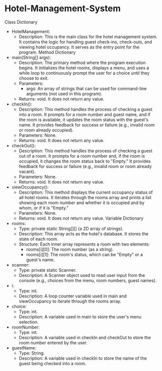 # Hotel-Management-System
Class Dictionary
 * HotelManagement:
   * Description: This is the main class for the hotel management system. It contains the logic for handling guest check-ins, check-outs, and viewing hotel occupancy. It serves as the entry point for the program.
Method Dictionary
 * main(String[] args):
   * Description: The primary method where the program execution begins. It initializes the hotel rooms, displays a menu, and uses a while loop to continuously prompt the user for a choice until they choose to exit.
   * Parameters:
     * args: An array of strings that can be used for command-line arguments (not used in this program).
   * Returns: void. It does not return any value.
 * checkIn():
   * Description: This method handles the process of checking a guest into a room. It prompts for a room number and guest name, and if the room is available, it updates the room status with the guest's name. It provides feedback for success or failure (e.g., invalid room or room already occupied).
   * Parameters: None.
   * Returns: void. It does not return any value.
 * checkOut():
   * Description: This method handles the process of checking a guest out of a room. It prompts for a room number and, if the room is occupied, it changes the room status back to "Empty." It provides feedback for success or failure (e.g., invalid room or room already vacant).
   * Parameters: None.
   * Returns: void. It does not return any value.
 * viewOccupancy():
   * Description: This method displays the current occupancy status of all hotel rooms. It iterates through the rooms array and prints a list showing each room number and whether it is occupied and by whom, or if it is "Empty."
   * Parameters: None.
   * Returns: void. It does not return any value.
Variable Dictionary
 * rooms:
   * Type: private static String[][] (a 2D array of strings).
   * Description: This array acts as the hotel's database. It stores the state of each room.
   * Structure: Each inner array represents a room with two elements:
     * rooms[i][0]: The room number (as a string).
     * rooms[i][1]: The room's status, which can be "Empty" or a guest's name.
 * scanner:
   * Type: private static Scanner.
   * Description: A Scanner object used to read user input from the console (e.g., choices from the menu, room numbers, guest names).
 * i:
   * Type: int.
   * Description: A loop counter variable used in main and viewOccupancy to iterate through the rooms array.
 * choice:
   * Type: int.
   * Description: A variable used in main to store the user's menu selection.
 * roomNumber:
   * Type: int.
   * Description: A variable used in checkIn and checkOut to store the room number entered by the user.
 * guestName:
   * Type: String.
   * Description: A variable used in checkIn to store the name of the guest being checked into a room.
